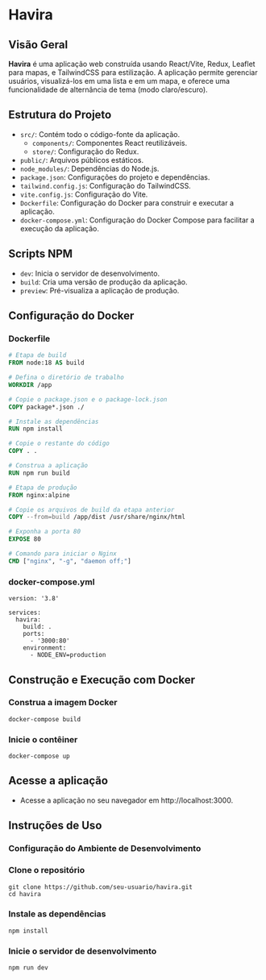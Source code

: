 # Havira

## Visão Geral

**Havira** é uma aplicação web construída usando React/Vite, Redux, Leaflet para mapas, e TailwindCSS para estilização. A aplicação permite gerenciar usuários, visualizá-los em uma lista e em um mapa, e oferece uma funcionalidade de alternância de tema (modo claro/escuro).

## Estrutura do Projeto

- `src/`: Contém todo o código-fonte da aplicação.
  - `components/`: Componentes React reutilizáveis.
  - `store/`: Configuração do Redux.
- `public/`: Arquivos públicos estáticos.
- `node_modules/`: Dependências do Node.js.
- `package.json`: Configurações do projeto e dependências.
- `tailwind.config.js`: Configuração do TailwindCSS.
- `vite.config.js`: Configuração do Vite.
- `Dockerfile`: Configuração do Docker para construir e executar a aplicação.
- `docker-compose.yml`: Configuração do Docker Compose para facilitar a execução da aplicação.


## Scripts NPM

- `dev`: Inicia o servidor de desenvolvimento.
- `build`: Cria uma versão de produção da aplicação.
- `preview`: Pré-visualiza a aplicação de produção.


## Configuração do Docker

### Dockerfile

```Dockerfile
# Etapa de build
FROM node:18 AS build

# Defina o diretório de trabalho
WORKDIR /app

# Copie o package.json e o package-lock.json
COPY package*.json ./

# Instale as dependências
RUN npm install

# Copie o restante do código
COPY . .

# Construa a aplicação
RUN npm run build

# Etapa de produção
FROM nginx:alpine

# Copie os arquivos de build da etapa anterior
COPY --from=build /app/dist /usr/share/nginx/html

# Exponha a porta 80
EXPOSE 80

# Comando para iniciar o Nginx
CMD ["nginx", "-g", "daemon off;"]
```
### docker-compose.yml
```
version: '3.8'

services:
  havira:
    build: .
    ports:
      - '3000:80'
    environment:
      - NODE_ENV=production

```

## Construção e Execução com Docker

### Construa a imagem Docker
```
docker-compose build
```
### Inicie o contêiner
```
docker-compose up
```
## Acesse a aplicação
- Acesse a aplicação no seu navegador em http://localhost:3000.

## Instruções de Uso
### Configuração do Ambiente de Desenvolvimento

### Clone o repositório
```
git clone https://github.com/seu-usuario/havira.git
cd havira
```
### Instale as dependências
```
npm install

```
### Inicie o servidor de desenvolvimento
```
npm run dev

```


















 
